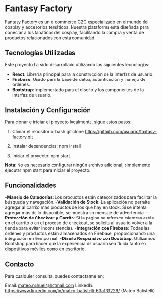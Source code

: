 # Fantasy Factory

Fantasy Factory es un e-commerce C2C especializado en el mundo del cosplay y accesorios temáticos. Nuestra plataforma está diseñada para conectar a los fanáticos del cosplay, facilitando la compra y venta de productos relacionados con esta comunidad.

## Tecnologías Utilizadas

Este proyecto ha sido desarrollado utilizando las siguientes tecnologías:

- **React**: Librería principal para la construcción de la interfaz de usuario.
- **Firebase**: Usado para la base de datos, autenticación y manejo de órdenes.
- **Bootstrap**: Implementado para el diseño y los componentes de la interfaz de usuario.

## Instalación y Configuración

Para clonar e iniciar el proyecto localmente, sigue estos pasos:

1. Clonar el repositorio:
   bash
   git clone https://github.com/usuario/fantasy-factory.git

2. Instalar dependencias:
    npm install

3. Iniciar el proyecto:
    npm start

**Nota**: No es necesario configurar ningún archivo adicional, simplemente ejecutar npm start para iniciar el proyecto.

## Funcionalidades
-**Manejo de Categorías**: Los productos están categorizados para facilitar la búsqueda y navegación.
-**Validación de Stock**: La aplicación no permite agregar al carrito más productos de los que hay en stock. Si se intenta agregar más de lo disponible, se muestra un mensaje de advertencia.
-**Protección de Checkout y Carrito**: Si la página se refresca mientras estás en el carrito o en el proceso de checkout, se solicita al usuario volver a la tienda para evitar inconsistencias.
-**Integración con Firebase**: Todas las órdenes y productos están almacenados en Firebase, proporcionando una integración en tiempo real.
-**Diseño Responsivo con Bootstrap**: Utilizamos Bootstrap para hacer que la experiencia de usuario sea fluida tanto en dispositivos móviles como en escritorio.

## Contacto
Para cualquier consulta, puedes contactarme en:

Email: mateo.nahuel@hotmail.com
LinkedIn: https://www.linkedin.com/in/mateo-batistelli-63a133229/ (Mateo Batistelli)
